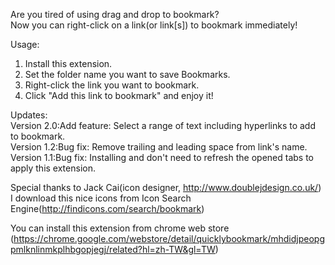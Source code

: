 Are you tired of using drag and drop to bookmark?  
Now you can right-click on a link(or link[s]) to bookmark immediately!  

Usage:  
1. Install this extension.  
2. Set the folder name you want to save Bookmarks.  
3. Right-click the link you want to bookmark.  
4. Click "Add this link to bookmark" and enjoy it!  

Updates:  
Version 2.0:Add feature: Select a range of text including hyperlinks to add to bookmark.  
Version 1.2:Bug fix: Remove trailing and leading space from link's name.  
Version 1.1:Bug fix: Installing and don't need to refresh the opened tabs to apply this extension.  


Special thanks to Jack Cai(icon designer, http://www.doublejdesign.co.uk/)  
I download this nice icons from Icon Search Engine(http://findicons.com/search/bookmark)  

You can install this extension from chrome web store  
(https://chrome.google.com/webstore/detail/quicklybookmark/mhdidjpeopgpmlknlinmkplhbgopjegj/related?hl=zh-TW&gl=TW)  